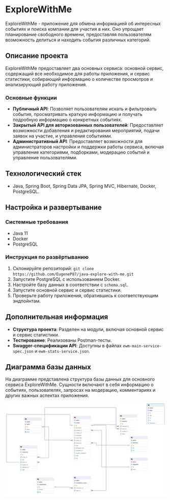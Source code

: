 # ExploreWithMe

ExploreWithMe - приложение для обмена информацией об интересных событиях и поиска компании для участия в них. Оно упрощает планирование свободного времени, предоставляя пользователям возможность делиться и находить события различных категорий.

## Описание проекта

ExploreWithMe предоставляет два основных сервиса: основной сервис, содержащий все необходимое для работы приложения, и сервис статистики, собирающий информацию о количестве просмотров и анализирующий работу приложения.

### Основные функции

- **Публичный API**: Позволяет пользователям искать и фильтровать события, просматривать краткую информацию и получать подробную информацию о конкретных событиях.
- **Закрытый API для авторизованных пользователей**: Предоставляет возможности добавления и редактирования мероприятий, подачи заявок на участие, и управления событиями.
- **Административный API**: Предоставляет возможности для администраторов настройки и поддержки работы сервиса, включая управление категориями, подборками, модерацию событий и управление пользователями.

## Технологический стек

- Java, Spring Boot, Spring Data JPA, Spring MVC, Hibernate, Docker, PostgreSQL.

## Настройка и развертывание

### Системные требования

- Java 11
- Docker
- PostgreSQL

### Инструкция по развёртыванию

1. Склонируйте репозиторий: `git clone https://github.com/EugeneP87/java-explore-with-me.git`
2. Запустите PostgreSQL с использованием Docker.
3. Настройте базу данных в соответствии с `schema.sql`.
4. Запустите основной сервис и сервис статистики.
5. Проверьте работу приложения, обратившись к соответствующим эндпойнтам.

## Дополнительная информация

- **Структура проекта**: Разделен на модули, включая основной сервис и сервис статистики.
- **Тестирование**: Реализованы Postman-тесты.
- **Swagger-спецификации API**: Доступны в файлах `ewm-main-service-spec.json` и `ewm-stats-service.json`.

## Диаграмма базы данных

На диаграмме представлена структура базы данных для основного сервиса ExploreWithMe. Сущности включают в себя информацию о событиях, пользователях, запросах на модерацию, комментариях и других важных аспектах приложения.

![Database Diagram](./ewm-db.png)